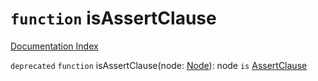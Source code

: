 # `function` isAssertClause

[Documentation Index](../README.md)

`deprecated` `function` isAssertClause(node: [Node](../interface.Node/README.md)): node `is` [AssertClause](../interface.AssertClause/README.md)


